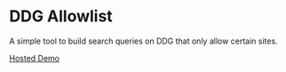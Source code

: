 DDG Allowlist
=============

A simple tool to build search queries on DDG that only allow certain sites.

[Hosted Demo](https://jncraton.github.io/ddg-allowlist/)
